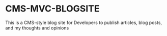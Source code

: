 # CMS-MVC-BLOGSITE
This is a CMS-style blog site for Developers to publish articles, blog posts, and my thoughts and opinions
